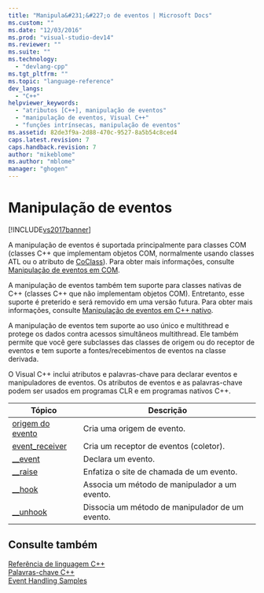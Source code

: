 ```yaml
---
title: "Manipula&#231;&#227;o de eventos | Microsoft Docs"
ms.custom: ""
ms.date: "12/03/2016"
ms.prod: "visual-studio-dev14"
ms.reviewer: ""
ms.suite: ""
ms.technology: 
  - "devlang-cpp"
ms.tgt_pltfrm: ""
ms.topic: "language-reference"
dev_langs: 
  - "C++"
helpviewer_keywords: 
  - "atributos [C++], manipulação de eventos"
  - "manipulação de eventos, Visual C++"
  - "funções intrínsecas, manipulação de eventos"
ms.assetid: 82de3f9a-2d88-470c-9527-8a5b54c8ced4
caps.latest.revision: 7
caps.handback.revision: 7
author: "mikeblome"
ms.author: "mblome"
manager: "ghogen"
---
```

# Manipula&#231;&#227;o de eventos
[!INCLUDE[vs2017banner](../assembler/inline/includes/vs2017banner.md)]

A manipulação de eventos é suportada principalmente para classes COM \(classes C\+\+ que implementam objetos COM, normalmente usando classes ATL ou o atributo de [CoClass](../windows/coclass.md)\).  Para obter mais informações, consulte [Manipulação de eventos em COM](../cpp/event-handling-in-com.md).  
  
 A manipulação de eventos também tem suporte para classes nativas de C\+\+ \(classes C\+\+ que não implementam objetos COM\). Entretanto, esse suporte é preterido e será removido em uma versão futura.  Para obter mais informações, consulte [Manipulação de eventos em C\+\+ nativo](../Topic/Event%20Handling%20in%20Native%20C++.md).  
  
 A manipulação de eventos tem suporte ao uso único e multithread e protege os dados contra acessos simultâneos multithread.  Ele também permite que você gere subclasses das classes de origem ou do receptor de eventos e tem suporte a fontes\/recebimentos de eventos na classe derivada.  
  
 O Visual C\+\+ inclui atributos e palavras\-chave para declarar eventos e manipuladores de eventos.  Os atributos de eventos e as palavras\-chave podem ser usados em programas CLR e em programas nativos C\+\+.  
  
|Tópico|Descrição|  
|------------|---------------|  
|[origem do evento](../windows/event-source.md)|Cria uma origem de evento.|  
|[event\_receiver](../windows/event-receiver.md)|Cria um receptor de eventos \(coletor\).|  
|[\_\_event](../cpp/event.md)|Declara um evento.|  
|[\_\_raise](../cpp/raise.md)|Enfatiza o site de chamada de um evento.|  
|[\_\_hook](../cpp/hook.md)|Associa um método de manipulador a um evento.|  
|[\_\_unhook](../cpp/unhook.md)|Dissocia um método de manipulador de um evento.|  
  
## Consulte também  
 [Referência de linguagem C\+\+](../cpp/cpp-language-reference.md)   
 [Palavras\-chave C\+\+](../cpp/keywords-cpp.md)   
 [Event Handling Samples](http://msdn.microsoft.com/pt-br/cc0287d4-f92b-4da5-85fc-a0f186e16424)